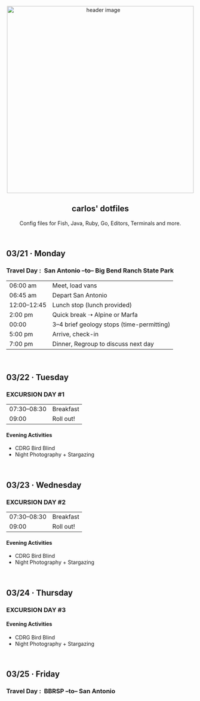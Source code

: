 <p align="center">
  <img alt="header image" src="https://github.com/flsci/budg-smug/blob/master/artboard1.png" height="500" />
  <h2 align="center">carlos' dotfiles</h2>
  <p align="center">Config files for Fish, Java, Ruby, Go, Editors, Terminals and more.</p>
</p>

<br>

## 03/21 &#x00B7; Monday

### Travel Day :&#x00A0; San Antonio –to– Big Bend Ranch State Park

<table>
  <tr>
    <td>06:00 am</td><!--06:30-->
    <td>Meet, load vans</td>
  </tr>
  <tr>
    <td>06:45 am</td><!--07:00-->
    <td>Depart San Antonio</td>
  </tr>
  <tr>
    <td>12:00–12:45</td><!--BaoBao-->
    <td>Lunch stop (lunch provided)</td>
  </tr>
  <tr>
    <td>2:00 pm</td>
    <td>Quick break &#x279D; Alpine or Marfa</td><!--Pick up dinner order from local vendor??-->
  </tr>
    <tr>
    <td>00:00</td>
    <td>3–4 brief geology stops (time-permitting)</td>
  </tr>
  <tr>
    <td>5:00 pm</td>
    <td>Arrive, check-in</td>
  </tr>
  <tr>
    <td>7:00 pm</td>
    <td>Dinner, Regroup to discuss next day</td>
  </tr>
</table>


<br>

## 03/22 &#x00B7; Tuesday

### EXCURSION DAY #1

<table>
  <tr>
    <td>07:30–08:30</td>
    <td>Breakfast</td>
  </tr>
  <tr>
    <td>09:00</td>
    <td>Roll out!</td>
  </tr>
</table>

#### Evening Activities

- CDRG Bird Blind
- Night Photography + Stargazing


<br>

## 03/23 &#x00B7; Wednesday

### EXCURSION DAY #2

<table>
  <tr>
    <td>07:30–08:30</td>
    <td>Breakfast</td>
  </tr>
  <tr>
    <td>09:00</td>
    <td>Roll out!</td>
  </tr>
</table>

#### Evening Activities

- CDRG Bird Blind
- Night Photography + Stargazing


<br>

## 03/24 &#x00B7; Thursday

### EXCURSION DAY #3

#### Evening Activities

- CDRG Bird Blind
- Night Photography + Stargazing

<br>

## 03/25 &#x00B7; Friday

### Travel Day :&#x00A0; BBRSP –to– San Antonio
